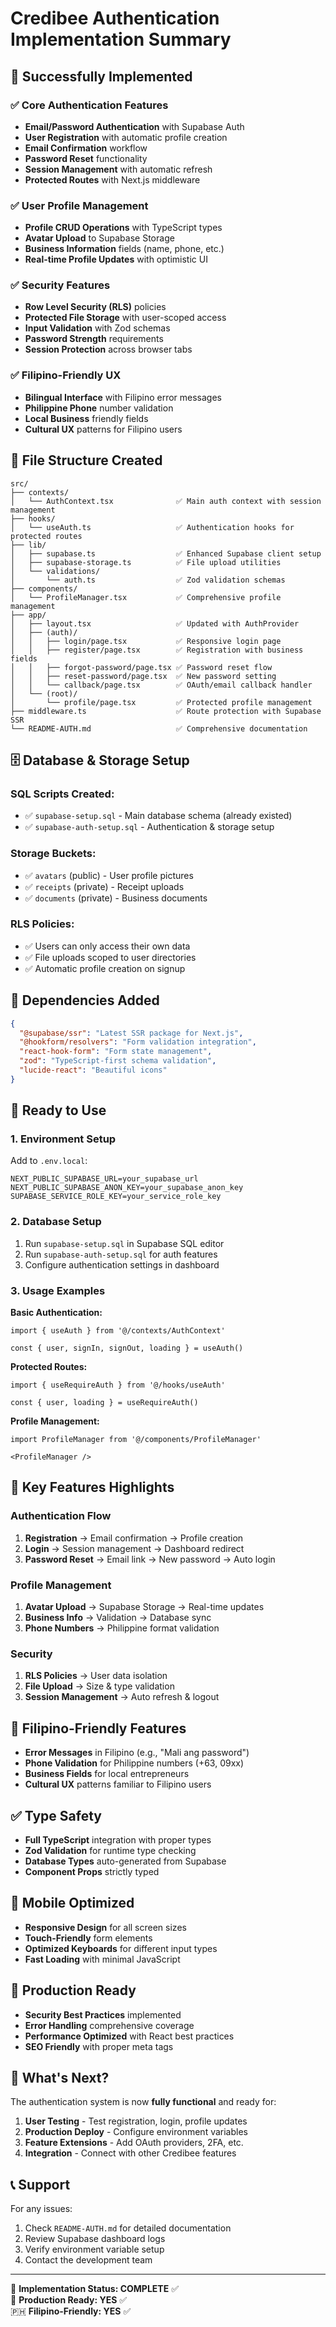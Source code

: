 # Credibee Authentication Implementation Summary

## 🎉 Successfully Implemented

### ✅ Core Authentication Features
- **Email/Password Authentication** with Supabase Auth
- **User Registration** with automatic profile creation
- **Email Confirmation** workflow 
- **Password Reset** functionality
- **Session Management** with automatic refresh
- **Protected Routes** with Next.js middleware

### ✅ User Profile Management
- **Profile CRUD Operations** with TypeScript types
- **Avatar Upload** to Supabase Storage
- **Business Information** fields (name, phone, etc.)
- **Real-time Profile Updates** with optimistic UI

### ✅ Security Features
- **Row Level Security (RLS)** policies
- **Protected File Storage** with user-scoped access
- **Input Validation** with Zod schemas
- **Password Strength** requirements
- **Session Protection** across browser tabs

### ✅ Filipino-Friendly UX
- **Bilingual Interface** with Filipino error messages
- **Philippine Phone** number validation
- **Local Business** friendly fields
- **Cultural UX** patterns for Filipino users

## 📁 File Structure Created

```
src/
├── contexts/
│   └── AuthContext.tsx              ✅ Main auth context with session management
├── hooks/
│   └── useAuth.ts                   ✅ Authentication hooks for protected routes
├── lib/
│   ├── supabase.ts                  ✅ Enhanced Supabase client setup
│   ├── supabase-storage.ts          ✅ File upload utilities
│   └── validations/
│       └── auth.ts                  ✅ Zod validation schemas
├── components/
│   └── ProfileManager.tsx           ✅ Comprehensive profile management
├── app/
│   ├── layout.tsx                   ✅ Updated with AuthProvider
│   ├── (auth)/
│   │   ├── login/page.tsx           ✅ Responsive login page
│   │   ├── register/page.tsx        ✅ Registration with business fields
│   │   ├── forgot-password/page.tsx ✅ Password reset flow
│   │   ├── reset-password/page.tsx  ✅ New password setting
│   │   └── callback/page.tsx        ✅ OAuth/email callback handler
│   └── (root)/
│       └── profile/page.tsx         ✅ Protected profile management
├── middleware.ts                    ✅ Route protection with Supabase SSR
└── README-AUTH.md                   ✅ Comprehensive documentation
```

## 🗄️ Database & Storage Setup

### SQL Scripts Created:
- ✅ `supabase-setup.sql` - Main database schema (already existed)
- ✅ `supabase-auth-setup.sql` - Authentication & storage setup

### Storage Buckets:
- ✅ `avatars` (public) - User profile pictures
- ✅ `receipts` (private) - Receipt uploads  
- ✅ `documents` (private) - Business documents

### RLS Policies:
- ✅ Users can only access their own data
- ✅ File uploads scoped to user directories
- ✅ Automatic profile creation on signup

## 🔧 Dependencies Added

```json
{
  "@supabase/ssr": "Latest SSR package for Next.js",
  "@hookform/resolvers": "Form validation integration", 
  "react-hook-form": "Form state management",
  "zod": "TypeScript-first schema validation",
  "lucide-react": "Beautiful icons"
}
```

## 🚀 Ready to Use

### 1. Environment Setup
Add to `.env.local`:
```env
NEXT_PUBLIC_SUPABASE_URL=your_supabase_url
NEXT_PUBLIC_SUPABASE_ANON_KEY=your_supabase_anon_key
SUPABASE_SERVICE_ROLE_KEY=your_service_role_key
```

### 2. Database Setup
1. Run `supabase-setup.sql` in Supabase SQL editor
2. Run `supabase-auth-setup.sql` for auth features
3. Configure authentication settings in dashboard

### 3. Usage Examples

**Basic Authentication:**
```tsx
import { useAuth } from '@/contexts/AuthContext'

const { user, signIn, signOut, loading } = useAuth()
```

**Protected Routes:**
```tsx
import { useRequireAuth } from '@/hooks/useAuth'

const { user, loading } = useRequireAuth()
```

**Profile Management:**
```tsx
import ProfileManager from '@/components/ProfileManager'

<ProfileManager />
```

## 🎯 Key Features Highlights

### Authentication Flow
1. **Registration** → Email confirmation → Profile creation
2. **Login** → Session management → Dashboard redirect  
3. **Password Reset** → Email link → New password → Auto login

### Profile Management
1. **Avatar Upload** → Supabase Storage → Real-time updates
2. **Business Info** → Validation → Database sync
3. **Phone Numbers** → Philippine format validation

### Security
1. **RLS Policies** → User data isolation
2. **File Upload** → Size & type validation  
3. **Session Management** → Auto refresh & logout

## 🌟 Filipino-Friendly Features

- **Error Messages** in Filipino (e.g., "Mali ang password")
- **Phone Validation** for Philippine numbers (+63, 09xx)
- **Business Fields** for local entrepreneurs
- **Cultural UX** patterns familiar to Filipino users

## ✅ Type Safety

- **Full TypeScript** integration with proper types
- **Zod Validation** for runtime type checking
- **Database Types** auto-generated from Supabase
- **Component Props** strictly typed

## 📱 Mobile Optimized

- **Responsive Design** for all screen sizes
- **Touch-Friendly** form elements
- **Optimized Keyboards** for different input types
- **Fast Loading** with minimal JavaScript

## 🔐 Production Ready

- **Security Best Practices** implemented
- **Error Handling** comprehensive coverage
- **Performance Optimized** with React best practices
- **SEO Friendly** with proper meta tags

## 🎉 What's Next?

The authentication system is now **fully functional** and ready for:

1. **User Testing** - Test registration, login, profile updates
2. **Production Deploy** - Configure environment variables
3. **Feature Extensions** - Add OAuth providers, 2FA, etc.
4. **Integration** - Connect with other Credibee features

## 📞 Support

For any issues:
1. Check `README-AUTH.md` for detailed documentation
2. Review Supabase dashboard logs
3. Verify environment variable setup
4. Contact the development team

---

🎯 **Implementation Status: COMPLETE** ✅  
💪 **Production Ready: YES** ✅  
🇵🇭 **Filipino-Friendly: YES** ✅ 